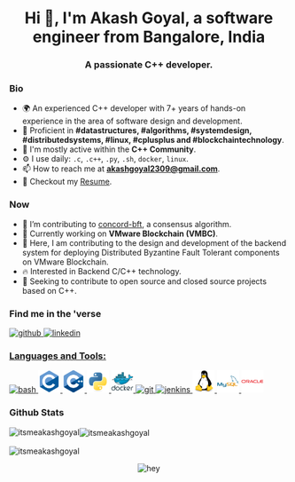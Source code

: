 <h1 align="center">Hi 👋, I'm Akash Goyal, a software engineer from Bangalore, India</h1>
<h3 align="center">A passionate C++ developer.</h3>


### Bio
- 🌍 An experienced C++ developer with 7+ years of hands-on experience in the area of software design and development.
- 💬 Proficient in **#datastructures, #algorithms, #systemdesign, #distributedsystems, #linux, #cplusplus and #blockchaintechnology**.
- 🌱 I'm mostly active within the **C++ Community**.
- ⚙️ I use daily: `.c`, `.c++`, `.py`, `.sh`, `docker`, `linux`.
- 📫 How to reach me at **akashgoyal2309@gmail.com**.
- 📝 Checkout my [Resume](files/resume.pdf).


### Now
- 👯 I’m contributing to [concord-bft](https://github.com/vmware/concord-bft), a consensus algorithm.
- 🔭 Currently working on **VMware Blockchain (VMBC)**.
- 🔭 Here, I am contributing to the design and development of the backend system for deploying Distributed Byzantine Fault Tolerant components on VMware Blockchain.
- :fire: Interested in Backend C/C++ technology.
- :calendar: Seeking to contribute to open source and closed source projects based on C++.


<!-- SOCIAL -->
<h3 align="left">Find me in the 'verse</h3>

<p>
    <a href="https://github.com/itsmeakashgoyal" target="_blank">
        <img alt="github" src="https://img.shields.io/github/followers/itsmeakashgoyal?label=GitHub&amp;style=social" />
    </a><a href="https://www.linkedin.com/in/akash-goyal-2309/" target="_blank">
        <img alt="linkedin" src="https://img.shields.io/badge/Linkedin-grey?logo=linkedin&amp;style=social" />
</p>


<h3 align="left">Languages and Tools:</h3>
<p align="left"> <a href="https://www.gnu.org/software/bash/" target="_blank" rel="noreferrer"> <img src="https://www.vectorlogo.zone/logos/gnu_bash/gnu_bash-icon.svg" alt="bash" width="40" height="40"/> </a> 
<a href="https://www.cprogramming.com/" target="_blank" rel="noreferrer"> <img src="https://raw.githubusercontent.com/devicons/devicon/master/icons/c/c-original.svg" alt="c" width="40" height="40"/> </a> 
<a href="https://www.w3schools.com/cpp/" target="_blank" rel="noreferrer"> <img src="https://raw.githubusercontent.com/devicons/devicon/master/icons/cplusplus/cplusplus-original.svg" alt="cplusplus" width="40" height="40"/> </a> 
<a href="https://www.python.org" target="_blank" rel="noreferrer"> <img src="https://raw.githubusercontent.com/devicons/devicon/master/icons/python/python-original.svg" alt="python" width="40" height="40"/> </a>
<a href="https://www.docker.com/" target="_blank" rel="noreferrer"> <img src="https://raw.githubusercontent.com/devicons/devicon/master/icons/docker/docker-original-wordmark.svg" alt="docker" width="40" height="40"/> </a> 
<a href="https://git-scm.com/" target="_blank" rel="noreferrer"> <img src="https://www.vectorlogo.zone/logos/git-scm/git-scm-icon.svg" alt="git" width="40" height="40"/> </a> 
<a href="https://www.jenkins.io" target="_blank" rel="noreferrer"> <img src="https://www.vectorlogo.zone/logos/jenkins/jenkins-icon.svg" alt="jenkins" width="40" height="40"/> </a> 
<a href="https://www.linux.org/" target="_blank" rel="noreferrer"> <img src="https://raw.githubusercontent.com/devicons/devicon/master/icons/linux/linux-original.svg" alt="linux" width="40" height="40"/> </a> 
<a href="https://www.mysql.com/" target="_blank" rel="noreferrer"> <img src="https://raw.githubusercontent.com/devicons/devicon/master/icons/mysql/mysql-original-wordmark.svg" alt="mysql" width="40" height="40"/> </a> 
<a href="https://www.oracle.com/" target="_blank" rel="noreferrer"> <img src="https://raw.githubusercontent.com/devicons/devicon/master/icons/oracle/oracle-original.svg" alt="oracle" width="40" height="40"/> </a> </p>


<h3 align="left">Github Stats</h3>
<p><img align="left" src="https://github-readme-stats.vercel.app/api/top-langs?username=itsmeakashgoyal&show_icons=true&locale=en&layout=compact" alt="itsmeakashgoyal" /></p>
<p><img src="https://github-readme-stats.vercel.app/api?username=itsmeakashgoyal&amp;show_icons=true&amp;locale=en" alt="itsmeakashgoyal" align="center" /></p>
<p><img src="https://github-readme-streak-stats.herokuapp.com/?user=itsmeakashgoyal&amp;" alt="itsmeakashgoyal" align="center" /></p>



<div align="center">
    <img src="https://github.com/itsmeakashgoyal/itsmeakashgoyal/blob/main/files/programmer.png" alt="hey" width="550" height="400" />
</div>

